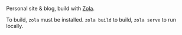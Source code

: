 Personal site & blog, build with [Zola](https://www.getzola.org/).

To build, `zola` must be installed. `zola build` to build, `zola serve` to run locally.
